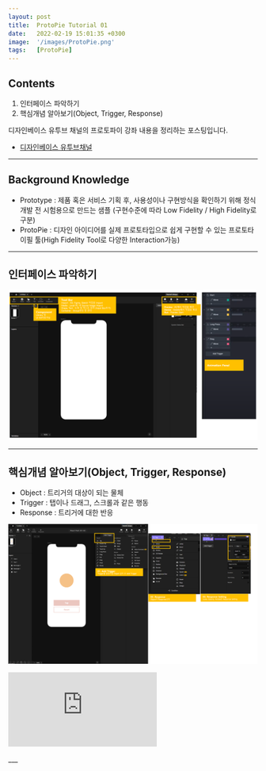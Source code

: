 ```yaml
---
layout: post
title:  ProtoPie Tutorial 01
date:   2022-02-19 15:01:35 +0300
image:  '/images/ProtoPie.png'
tags:   [ProtoPie]
---
```


## Contents <br/>
1. 인터페이스 파악하기<br/>
2. 핵심개념 알아보기(Object, Trigger, Response)<br/>


디자인베이스 유투브 채널의 프로토파이 강좌 내용을 정리하는 포스팅입니다.

* [디자인베이스 유투브채널](https://www.youtube.com/channel/UCvYnDMeL-PFZhfIz6oc_U-Q)
 
___

## Background Knowledge<br/>
- Prototype : 제품 혹은 서비스 기획 후, 사용성이나 구현방식을 확인하기 위해 정식개발 전 시험용으로 만드는 샘플 (구현수준에 따라 Low Fidelity / High Fidelity로 구분)<br/>
- ProtoPie : 디자인 아이디어를 실제 프로토타입으로 쉽게 구현할 수 있는 프로토타이필 툴(High Fidelity Tool로 다양한 Interaction가능)<br/>

___

## 인터페이스 파악하기<br/>
<img src="/images/Posting/ProtoPie/01.png" alt="Project">

___

## 핵심개념 알아보기(Object, Trigger, Response)<br/>
- Object : 트리거의 대상이 되는 물체<br/>
- Trigger : 탭이나 드래그, 스크롤과 같은 행동<br/>
- Response : 트리거에 대한 반응<br/>

<img src="/images/Posting/ProtoPie/02.png" alt="Project">
<!--영상!-->
<p><iframe src="https://www.youtube.com/embed/IrNxNjeEHyA" frameborder="0" allowfullscreen></iframe></p>
___



 